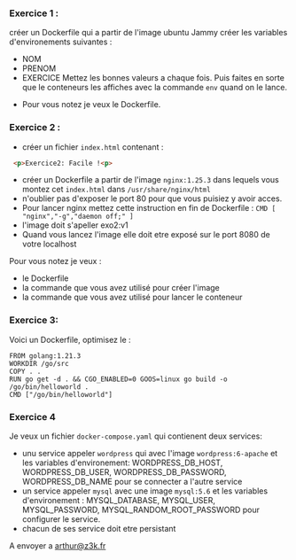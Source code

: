 ### Exercice 1 :
créer un Dockerfile qui a partir de l'image ubuntu Jammy créer les variables d'environements suivantes :
 - NOM
 - PRENOM
 - EXERCICE
Mettez les bonnes valeurs a chaque fois. Puis faites en sorte que le conteneurs les affiches avec la commande `env` quand on le lance.
* Pour vous notez je veux le Dockerfile.

### Exercice 2 :
* créer un fichier `index.html` contenant :
```html
 <p>Exercice2: Facile !<p>
```
* créer un Dockerfile a partir de l'image `nginx:1.25.3` dans lequels vous montez cet `index.html` dans `/usr/share/nginx/html`
* n'oublier pas d'exposer le port 80 pour que vous puisiez y avoir acces.
* Pour lancer nginx mettez cette instruction en fin de Dockerfile : `CMD [ "nginx","-g","daemon off;" ]`
* l'image doit s'apeller exo2:v1
* Quand vous lancez l'image elle doit etre exposé sur le port 8080 de votre localhost

Pour vous notez je veux : 
* le Dockerfile
* la commande que vous avez utilisé pour créer l'image
* la  commande que vous avez utilisé pour lancer le conteneur

### Exercice 3:
Voici un Dockerfile, optimisez le :
```
FROM golang:1.21.3
WORKDIR /go/src
COPY . .
RUN go get -d . && CGO_ENABLED=0 GOOS=linux go build -o /go/bin/helloworld .
CMD ["/go/bin/helloworld"]
```

### Exercice 4
Je veux un fichier `docker-compose.yaml` qui contienent deux services:
* unu service appeler `wordpress` qui avec l'image `wordpress:6-apache` et les variables d'environement: WORDPRESS_DB_HOST, WORDPRESS_DB_USER, WORDPRESS_DB_PASSWORD, WORDPRESS_DB_NAME pour se connecter a l'autre service
* un service appeler `mysql`  avec une image `mysql:5.6` et les variables d'environement : MYSQL_DATABASE, MYSQL_USER, MYSQL_PASSWORD, MYSQL_RANDOM_ROOT_PASSWORD pour configurer le service.
* chacun de ses service doit etre persistant


A envoyer a arthur@z3k.fr
